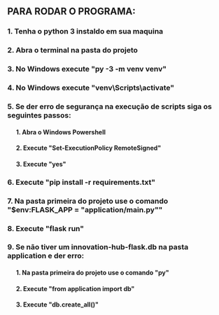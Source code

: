 ## PARA RODAR O PROGRAMA:
### 1. Tenha o python 3 instaldo em sua maquina
### 2. Abra o terminal na pasta do projeto
### 3. No Windows execute "py -3 -m venv venv"
### 4. No Windows execute "venv\Scripts\activate"
### 5. Se der erro de segurança na execução de scripts siga os seguintes passos:
#### &nbsp;&nbsp;&nbsp;&nbsp;&nbsp;&nbsp;1. Abra o Windows Powershell
#### &nbsp;&nbsp;&nbsp;&nbsp;&nbsp;&nbsp;2. Execute "Set-ExecutionPolicy RemoteSigned"
#### &nbsp;&nbsp;&nbsp;&nbsp;&nbsp;&nbsp;3. Execute "yes"
### 6. Execute "pip install -r requirements.txt"
### 7. Na pasta primeira do projeto use o comando "$env:FLASK_APP = "application/main.py""
### 8. Execute "flask run"
### 9. Se não tiver um innovation-hub-flask.db na pasta application e der erro:
#### &nbsp;&nbsp;&nbsp;&nbsp;&nbsp;&nbsp;1. Na pasta primeira do projeto use o comando "py"
#### &nbsp;&nbsp;&nbsp;&nbsp;&nbsp;&nbsp;2. Execute "from application import db"
#### &nbsp;&nbsp;&nbsp;&nbsp;&nbsp;&nbsp;3. Execute "db.create_all()"